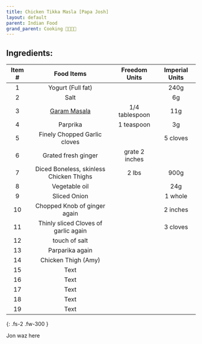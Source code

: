 ```yaml
---
title: Chicken Tikka Masla [Papa Josh]
layout: default
parent: Indian Food 
grand_parent: Cooking 🍙🍣🍱🥢
---
```


## Ingredients:

|    Item #   | <b>Food Items</b> | Freedom Units | Imperial Units |
| :---------:  | :---------: | :---------:  | :---------:  |
| 1      | Yogurt (Full fat)      |  | 240g |
| 2   | Salt        |  | 6g |
| 3   | <a href="https://hk.iherb.com/pr/frontier-co-op-organic-garam-masala-seasoning-with-cardamom-cinnamon-cloves-1-79-oz-51-g/101645">Garam Masala<a/>        | 1/4 tablespoon | 11g |
| 4   | Parprika        | 1 teaspoon | 3g |
| 5   | Finely Chopped Garlic cloves        |  | 5 cloves |
| 6   | Grated fresh ginger     | grate 2 inches |  |
| 7   | Diced Boneless, skinless Chicken Thighs        | 2 lbs | 900g |
| 8   | Vegetable oil        |  | 24g |
| 9   | Sliced Onion        |  | 1 whole |
| 10   | Chopped Knob of ginger again       |  | 2 inches |
| 11  | Thinly sliced Cloves of garlic again       |  | 3 cloves |
| 12   | touch of salt        |  |  |
| 13   | Parparika again        |  |  |
| 14   | Chicken Thigh (Amy)        |  |  |
| 15   | Text        |  |  |
| 16   | Text        |  |  |
| 17   | Text        |  |  |
| 18   | Text        |  |  |
| 19   | Text        |  |  |

{: .fs-2 .fw-300 }

Jon waz here
